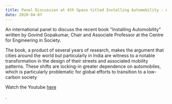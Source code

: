 ```yaml
---
title: Panel Discussion at 4th Space titled Installing Automobility - Author meets Reviewers
date: 2020-04-07
---
```


<!--more-->
An international panel to discuss the recent book "Installing Automobility" written by Govind Gopakumar, Chair and Associate Professor at the Centre for Engineering in Society. 

The book, a product of several years of research, makes the argument that cities around the world but particularly in India are witness to a notable transformation in the design of their streets and associated mobility patterns. These shifts are locking-in greater dependence on automobiles, which is particularly problematic for global efforts to transition to a low-carbon society <p align="justify">Watch the Youtube <a href="https://www.youtube.com/watch?v=DqOYdl5vwZw" target="_blank"> here</a> </p>.